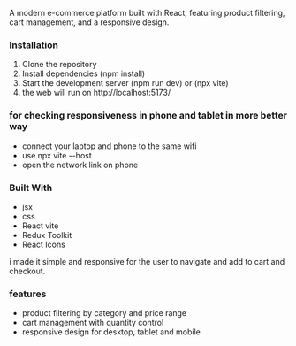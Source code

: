 A modern e-commerce platform built with React, featuring product filtering, cart management, and a responsive design.

### Installation

1. Clone the repository
2. Install dependencies (npm install)
3. Start the development server (npm run dev) or (npx vite)
4. the web will run on http://localhost:5173/

### for checking responsiveness in phone and tablet in more better way
 
 - connect your laptop and phone to the same wifi
 - use npx vite --host
 - open the network link on phone



### Built With
- jsx   
- css
- React vite
- Redux Toolkit
- React Icons

 i made it simple and responsive for the user to navigate and add to cart and checkout.

 ### features
 - product filtering by category and price range
 - cart management with quantity control
 - responsive design for desktop, tablet and mobile

 

 
